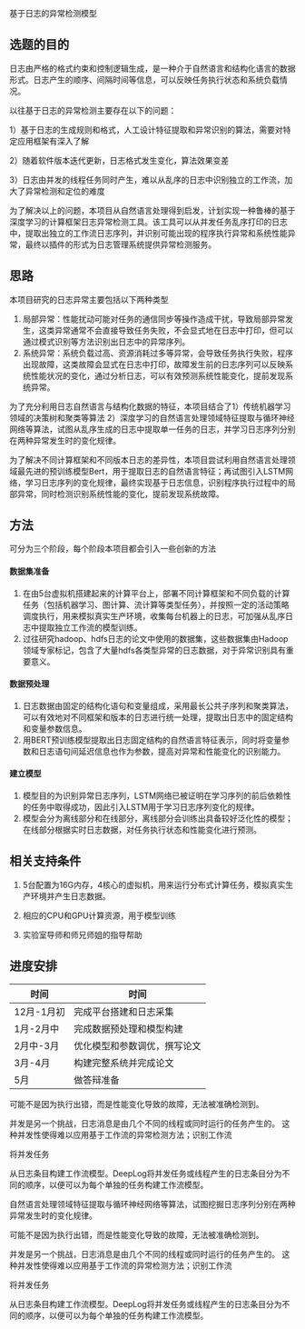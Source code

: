 基于日志的异常检测模型

## 选题的目的

日志由严格的格式约束和控制逻辑生成，是一种介于自然语言和结构化语言的数据形式。日志产生的顺序、间隔时间等信息，可以反映任务执行状态和系统负载情况。

以往基于日志的异常检测主要存在以下的问题：

1）基于日志的生成规则和格式，人工设计特征提取和异常识别的算法，需要对特定应用框架有深入了解

2）随着软件版本迭代更新，日志格式发生变化，算法效果变差 

3）日志由并发的线程任务同时产生，难以从乱序的日志中识别独立的工作流，加大了异常检测和定位的难度

为了解决以上的问题，本项目从自然语言处理得到启发，计划实现一种鲁棒的基于深度学习的计算框架日志异常检测工具。该工具可以从并发任务乱序打印的日志中，提取出独立的工作流日志序列，并识别可能出现的程序执行异常和系统性能异常，最终以插件的形式为日志管理系统提供异常检测服务。



## 思路

本项目研究的日志异常主要包括以下两种类型

1. 局部异常：性能扰动可能对任务的通信同步等操作造成干扰，导致局部异常发生，这类异常通常不会直接导致任务失败，不会显式地在日志中打印，但可以通过模式识别等方法识别出日志中的异常序列。
2. 系统异常：系统负载过高、资源消耗过多等异常，会导致任务执行失败，程序出现故障，这类故障会显式在日志中打印，故障发生前的日志序列可以反映系统性能状况的变化，通过分析日志，可以有效预测系统性能变化，提前发现系统异常。

为了充分利用日志自然语言与结构化数据的特征，本项目结合了1）传统机器学习领域的决策树和聚类等算法 2）深度学习的自然语言处理领域特征提取与循环神经网络等算法，试图从乱序生成的日志中提取单一任务的日志，并学习日志序列分别在两种异常发生时的变化规律。

为了解决不同计算框架和不同版本日志的差异性，本项目尝试利用自然语言处理领域最先进的预训练模型Bert，用于提取日志的自然语言特征；再试图引入LSTM网络，学习日志序列的变化规律，最终实现基于日志信息，识别程序执行过程中的局部异常，同时检测识别系统性能的变化，提前发现系统故障。



## 方法

可分为三个阶段，每个阶段本项目都会引入一些创新的方法

#### 数据集准备

1. 在由5台虚拟机搭建起来的计算平台上，部署不同计算框架和不同负载的计算任务（包括机器学习、图计算、流计算等类型任务），并按照一定的活动策略调度执行，用来模拟真实生产环境，收集每台机器上的日志，可加强从乱序日志中提取独立工作流的模型训练。
2. 过往研究hadoop、hdfs日志的论文中使用的数据集，这些数据集由Hadoop领域专家标记，包含了大量hdfs各类型异常的日志数据，对于异常识别具有重要意义。



#### 数据预处理

1. 日志数据由固定的结构化语句和变量组成，采用最长公共子序列和聚类算法，可以有效地对不同框架和版本的日志进行统一处理，提取出日志中的固定结构和变量参数信息。
2. 用BERT预训练模型提取出日志固定结构的自然语言特征表示，同时将变量参数和日志语句间延迟信息也作为参数，提高对异常和性能变化的识别能力。



#### 建立模型

1. 模型目的为识别异常日志序列，LSTM网络已被证明在学习序列的前后依赖性的任务中取得成功，因此引入LSTM用于学习日志序列变化的规律。
2. 模型会分为离线部分和在线部分，离线部分会训练出具备较好泛化性的模型；在线部分根据实时日志数据，对任务执行状态和性能变化进行预测。



## 相关支持条件

1. 5台配置为16G内存，4核心的虚拟机，用来运行分布式计算任务，模拟真实生产环境并产生日志数据。

2. 相应的CPU和GPU计算资源，用于模型训练
3. 实验室导师和师兄师姐的指导帮助



## 进度安排

| 时间       | 时间                         |
| ---------- | ---------------------------- |
| 12月-1月初 | 完成平台搭建和日志采集       |
| 1月-2月中  | 完成数据预处理和模型构建     |
| 2月中-3月  | 优化模型和参数调优，撰写论文 |
| 3月-4月    | 构建完整系统并完成论文       |
| 5月        | 做答辩准备                   |





可能不是因为执行出错，而是性能变化导致的故障，无法被准确检测到。

并发是另一个挑战，日志消息是由几个不同的线程或同时运行的任务产生的。 这种并发性使得难以应用基于工作流的异常检测方法；识别工作流

将并发任务

从日志条目构建工作流模型。DeepLog将并发任务或线程产生的日志条目分为不同的顺序，以便可以为每个单独的任务构建工作流模型。



自然语言处理领域特征提取与循环神经网络等算法，试图挖掘日志序列分别在两种异常发生时的变化规律。

可能不是因为执行出错，而是性能变化导致的故障，无法被准确检测到。

并发是另一个挑战，日志消息是由几个不同的线程或同时运行的任务产生的。 这种并发性使得难以应用基于工作流的异常检测方法；识别工作流

将并发任务

从日志条目构建工作流模型。DeepLog将并发任务或线程产生的日志条目分为不同的顺序，以便可以为每个单独的任务构建工作流模型。